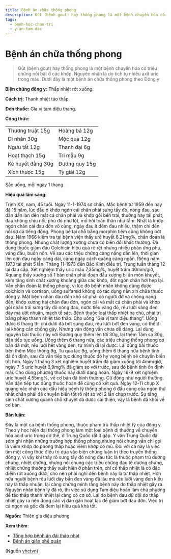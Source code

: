 ```yaml
---
title: Bệnh án chữa thống phong
description: Gút (bệnh gout) hay thống phong là một bệnh chuyển hóa có triệu chứng nổi bật ở các khớp. Nguyên nhân là do tích tụ nhiều axit uric trong máu. Dưới đây là một bệnh án chữa thống phong theo Đông y
tags:
  - benh-hoc-chan-tri
  - y-an-tam-dac
---
```


# Bệnh án chữa thống phong 

> Gút (bệnh gout) hay thống phong là một bệnh chuyển hóa có triệu chứng nổi bật ở các khớp. Nguyên nhân là do tích tụ nhiều axit uric trong máu. Dưới đây là một bệnh án chữa thống phong theo Đông y


**Biện chứng đông y:** Thấp nhiệt rót xuống. 


**Cách trị:** Thanh nhiệt táo thấp. 


**Đơn thuốc:** Gia vị tam diệu thang.


**Công thức:**




|  |  |
| --- | --- |
| Thương truật 15g | Hoàng bá 12g |
| Dĩ nhân 30g | Mộc qua 12g |
| Ngưu tất 12g | Thanh đại 6g |
| Hoạt thạch 15g | Tri mẫu 9g |
| Kê huyết đằng 30g | Đương quy 15g |
| Xích thược 15g | Tỳ giải 12g |


Sắc uống, mỗi ngày 1 thang.


**Hiệu quả lâm sàng:**





Trịnh XX, nam, 45 tuổi. Ngày 11-1-1974 sơ chẩn. Mắc bệnh từ 1959 đến nay đã 15 năm, lúc đầu ở khớp ngón cái chân phải sưng tấy đỏ, nóng đau, sau dần dần lan đến mắt cá chân phải và khớp gối bên trái, thường hay tái phát, đau không chịu nổi, phù đỏ như lột, mồ hôi toàn thân như tắm. Nhất là khớp ngón chân cái đau đớn vô cùng, ngày đau ít đêm đau nhiều, thậm chí đến nỗi sợ cả tiếng động. Phong bế tại chỗ bằng morphin tiêm cũng không bớt đau. Năm 1966 kiểm tra tại bệnh viện thấy urê huyết 6,21mg%, chẩn đoán là thống phong. Nhưng chất lượng xương chưa có biến đổi khác thường. Đã dùng thuốc giảm đau Colchicin hiệu quả rõ rệt nhưng nhiều phản ứng phụ, váng đầu, buồn nôn. Về sau các triệu chứng càng nặng dần lên, thời gian lên cơn đau ngày càng dài, càng ngày cách quãng càng ngắn. Riêng năm 1973 tái phát 5 lần. Tháng 11-1973 đến Bắc Kinh điều trị. Trung tuần tháng 12 lại đau cấp. Xét nghiệm thấy uric máu 7,35mg%, huyết trầm 40mm/giờ, Xquang thấy xương số 1 bàn chân phải đoạn đầu xương bị ăn mòn khuyết, kèm tăng sinh chất xương khoảng giữa các khớp, đốt ngón chân hơi hẹp lại. Vẫn chẩn đoán là thống phong, vì lúc đó bệnh nhân không dùng được colchicin và cortison, uống sulfamid không có tác dụng nên xin chữa thuốc đông y. Mặt bệnh nhân đau đớn khổ sở phải có người đỡ và chống nạng đến, khớp xương hai chân đau đớn, ngón cái và mắt cá chân phải và khớp gối chân trái sưng tấy đỏ nóng đau, nước tiểu vàng đỏ, rêu lưỡi vàng đen dày mà ướt nhuận, mạch tế sác. Bệnh thuộc loại thấp nhiệt hạ chú, phải trị bằng phép thanh nhiệt táo thấp. Cho uống “Gia vị tam diệu thang”. Uống được 6 thang thì chi dưới đã bớt sưng đau, rêu lưỡi bớt đen vàng, có thể đi lại không cần chống gậy. Nhưng vận động vẫn chưa dễ dàng. Lại dùng nguyên bài thuốc này với Đương quy thêm lên tới 30g, lại thêm Tâm sa 30g, dặn tiếp tục uống. Uống thêm 6 thang nữa, các triệu chứng thống phong cơ bản đã mất, rêu lưỡi hết vàng đen, tự mình đi lại được. Lại dùng bài thuốc trên thêm Mộc thông 9g, Tu qua lạc 9g, uống thêm 6 thang nữa bệnh tình đã ổn định, sau đó vẫn tiếp tục dùng thuốc đó hy vọng bệnh sẽ chuyển biến tốt hơn. Ngày 1 tháng 3 xét nghiệm huyết trầm đã giảm xuống tới 4mm/giờ, ngày 7-5 uric huyết 6,9mg% đã giảm so với trước, sau đó bệnh tình ổn định mãi. Cho dùng phương thuốc này dưới dạng hoàn. Ngày 16-9 xét nghiệm uric huyết 4,55mg%, về cơ bản đã bình thường. Cử động như người thường. Vẫn dặn tiếp tục dùng thuốc hoàn để củng cố kết quả. Ngày 12-11 chụp X quang xác nhận các dấu hiệu bệnh lý thống phong ở đầu cùng của ngón thứ nhất chân phải đã chuyển biến tốt rõ rệt so với 2 lần chụp trước. Sự tăng sinh chất xương quanh chỗ khuyết đã được cải thiện, vậy là bệnh đã khỏi về cơ bản.


**Bàn luận:** 


Đây là một ca bệnh thống phong, thuộc phạm trù thấp nhiệt tý của đông y. Theo y học hiện đại thống phong làm một loại bệnh dị thường về chuyển hóa acid uric trong cơ thể, ở Trung Quốc rất ít gặp. Y văn Trung Quốc đã sớm ghi nhận những trường hợp thống phong nhưng nói chung vẫn chỉ gọi là viêm khớp do phong thấp hoặc viêm khớp có mủ. Đối với ca này là việc tìm một công thức điều trị dựa vào biện chứng luận trị theo truyền thống đông y, vì vậy khi thấy rõ sưng tấy đỏ nóng đau tức là thuộc phạm trù dương chứng, nhiệt chứng, nhưng nói chung các triệu chứng đau tê dương chứng, nhiệt chứng thường thấy xuất hiện ở phần trên, chỉ có thấp nhiệt là có đặc điểm rót xuống dưới, cho nên phải nghĩ đến bệnh này là từ thấp nhiệt. Hơn nữa người bệnh rêu lưỡi dày bẩn đen vàng đã lâu mà rêu lưỡi vàng đen kiểu này là thấp nhuận, lại càng chứng minh rằng bệnh này do thấp nhiệt gây ra. Nguyên nhân bệnh lý đã rõ, thì việc sử dụng Tam diệu hoàn làm chủ phương để táo thấp thanh nhiệt lại càng có cơ sở. Lại do bệnh đau dữ dội do thấp nhiệt gây ra nên dùng các vị dãn gân hoạt lạc để giảm bớt đau đớn. Việc trị cả ngọn và gốc đã đem lại hiệu quả khá tốt.


**Nguồn:** Thiên gia diệu phương


**Xem thêm**:


* [Tổng hợp bệnh án đái tháo nhạt](/yhctvn/tong-hop-benh-an-dai-thao-nhat)
* [Bệnh án giãn phế quản](/yhctvn/benh-an-gian-phe-quan)

(Nguồn <a href="https://yhctvn.com/benh-an-chua-thong-phong/" target="_blank">yhctvn</a>)
